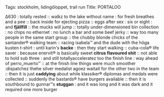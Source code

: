 Tags: stockholm, lidingöloppet, trail run
Title: PORTALOO
  
Δ630 : totally rested :: walkz to the lake without name : for fresh breathes and a pee :: back inside for ejecting pizza :: eggs after sex : six or eight : and **fjällfill** ::  the mucks will jump :: totally under-dimensioned bin collection : no chips no ethernet : no lunch a bar and some beef jerky :: way too many people in the same start group :: the chubby blonde chicks of the santander® walking team :: racing isabela™ and the dude with the höga kusten t-shirt : until karin's **backe** : then they start walking :: cuba-cola® life saver : because enervit® is basically sweet **citrus flavoured shit** :: not able to hold sub three : and still totallyacceleratez too the finish line : way ahead of perro_muerto™ :: at the finish line things were much smoother :dispatchez thehe silver medalist agoez waitait for the other two in the team :: then it is just **caddying** about while klassiker® diplomas and medals were collected :: suddenly the bastards® have burgers available :: then it is southbound to gunnar™s **stuggan** : and it was long and it was dark and it required one more burger  
<!--stackedit_data:
eyJoaXN0b3J5IjpbLTIwNDYyMTk5MDYsLTUzOTg4MzI2OF19
-->